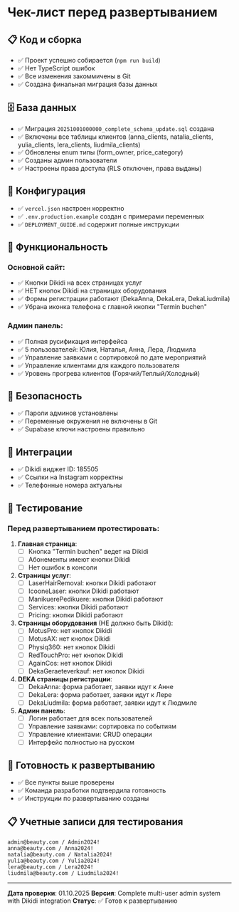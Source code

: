 # Чек-лист перед развертыванием

## 📋 Код и сборка

- ✅ Проект успешно собирается (`npm run build`)
- ✅ Нет TypeScript ошибок
- ✅ Все изменения закоммичены в Git
- ✅ Создана финальная миграция базы данных

## 🗄️ База данных

- ✅ Миграция `20251001000000_complete_schema_update.sql` создана
- ✅ Включены все таблицы клиентов (anna_clients, natalia_clients, yulia_clients, lera_clients, liudmila_clients)
- ✅ Обновлены enum типы (form_owner, price_category)
- ✅ Созданы админ пользователи
- ✅ Настроены права доступа (RLS отключен, права выданы)

## 🔧 Конфигурация

- ✅ `vercel.json` настроен корректно
- ✅ `.env.production.example` создан с примерами переменных
- ✅ `DEPLOYMENT_GUIDE.md` содержит полные инструкции

## 🎯 Функциональность

### Основной сайт:
- ✅ Кнопки Dikidi на всех страницах услуг
- ✅ НЕТ кнопок Dikidi на страницах оборудования
- ✅ Формы регистрации работают (DekaAnna, DekaLera, DekaLiudmila)
- ✅ Убрана иконка телефона с главной кнопки "Termin buchen"

### Админ панель:
- ✅ Полная русификация интерфейса
- ✅ 5 пользователей: Юлия, Наталья, Анна, Лера, Людмила
- ✅ Управление заявками с сортировкой по дате мероприятий
- ✅ Управление клиентами для каждого пользователя
- ✅ Уровень прогрева клиентов (Горячий/Теплый/Холодный)

## 🔐 Безопасность

- ✅ Пароли админов установлены
- ✅ Переменные окружения не включены в Git
- ✅ Supabase ключи настроены правильно

## 📱 Интеграции

- ✅ Dikidi виджет ID: 185505
- ✅ Ссылки на Instagram корректны
- ✅ Телефонные номера актуальны

## 🧪 Тестирование

### Перед развертыванием протестировать:

1. **Главная страница**:
   - [ ] Кнопка "Termin buchen" ведет на Dikidi
   - [ ] Абонементы имеют кнопки Dikidi
   - [ ] Нет ошибок в консоли

2. **Страницы услуг**:
   - [ ] LaserHairRemoval: кнопки Dikidi работают
   - [ ] IcooneLaser: кнопки Dikidi работают
   - [ ] ManikuerePedikuere: кнопки Dikidi работают
   - [ ] Services: кнопки Dikidi работают
   - [ ] Pricing: кнопки Dikidi работают

3. **Страницы оборудования** (НЕ должно быть Dikidi):
   - [ ] MotusPro: нет кнопок Dikidi
   - [ ] MotusAX: нет кнопок Dikidi
   - [ ] Physiq360: нет кнопок Dikidi
   - [ ] RedTouchPro: нет кнопок Dikidi
   - [ ] AgainCos: нет кнопок Dikidi
   - [ ] DekaGeraeteverkauf: нет кнопок Dikidi

4. **DEKA страницы регистрации**:
   - [ ] DekaAnna: форма работает, заявки идут к Анне
   - [ ] DekaLera: форма работает, заявки идут к Лере
   - [ ] DekaLiudmila: форма работает, заявки идут к Людмиле

5. **Админ панель**:
   - [ ] Логин работает для всех пользователей
   - [ ] Управление заявками: сортировка по событиям
   - [ ] Управление клиентами: CRUD операции
   - [ ] Интерфейс полностью на русском

## 🚀 Готовность к развертыванию

- ✅ Все пункты выше проверены
- ✅ Команда разработки подтвердила готовность
- ✅ Инструкции по развертыванию созданы

## 📋 Учетные записи для тестирования

```
admin@beauty.com / Admin2024!
anna@beauty.com / Anna2024!
natalia@beauty.com / Natalia2024!
yulia@beauty.com / Yulia2024!
lera@beauty.com / Lera2024!
liudmila@beauty.com / Liudmila2024!
```

---

**Дата проверки**: 01.10.2025
**Версия**: Complete multi-user admin system with Dikidi integration
**Статус**: ✅ Готов к развертыванию